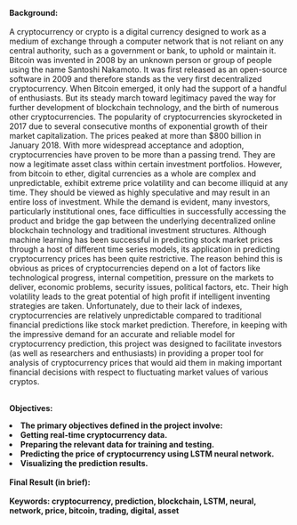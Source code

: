 <strong>Background:</strong><br>
<br>
A cryptocurrency or crypto is a digital currency designed to work as a medium of exchange through a computer network that is not reliant on any central authority, such as a government or bank, to uphold or maintain it.
Bitcoin was invented in 2008 by an unknown person or group of people using the name Santoshi Nakamoto. It was first released as an open-source software in 2009 and therefore stands as the very first decentralized cryptocurrency. 
When Bitcoin emerged, it only had the support of a handful of enthusiasts. But its steady march toward legitimacy paved the way for further development of blockchain technology, and the birth of numerous other cryptocurrencies. 
The popularity of cryptocurrencies skyrocketed in 2017 due to several consecutive months of exponential growth of their market capitalization. The prices peaked at more than $800 billion in January 2018.
With more widespread acceptance and adoption, cryptocurrencies have proven to be more than a passing trend. They are now a legitimate asset class within certain investment portfolios.
However, from bitcoin to ether, digital currencies as a whole are complex and unpredictable, exhibit extreme price volatility and can become illiquid at any time. They should be viewed as highly speculative and may result in an entire loss of investment. 
While the demand is evident, many investors, particularly institutional ones, face difficulties in successfully accessing the product and bridge the gap between the underlying decentralized online blockchain technology and traditional investment structures. 
Although machine learning has been successful in predicting stock market prices through a host of different time series models, its application in predicting cryptocurrency prices has been quite restrictive. The reason behind this is obvious as prices of cryptocurrencies depend on a lot of factors like technological progress, internal competition, pressure on the markets to deliver, economic problems, security issues, political factors, etc. Their high volatility leads to the great potential of high profit if intelligent inventing strategies are taken. Unfortunately, due to their lack of indexes, cryptocurrencies are relatively unpredictable compared to traditional financial predictions like stock market prediction.
Therefore, in keeping with the impressive demand for an accurate and reliable model for cryptocurrency prediction, this project was designed to facilitate investors (as well as researchers and enthusiasts) in providing a proper tool for analysis of cryptocurrency prices that would aid them in making important financial decisions with respect to fluctuating market values of various cryptos. 
<br><br>

<strong>Objectives:<strong>
<br>
<li>The primary objectives defined in the project involve:
<li>Getting real-time cryptocurrency data.
<li>Preparing the relevant data for training and testing.
<li>Predicting the price of cryptocurrency using LSTM neural network.
<li>Visualizing the prediction results.
<br>
<br>
  <strong>Final Result (in brief):</strong>
<br><br>
<strong>Keywords:</strong> cryptocurrency, prediction, blockchain, LSTM, neural, network, price, bitcoin, trading, digital, asset
